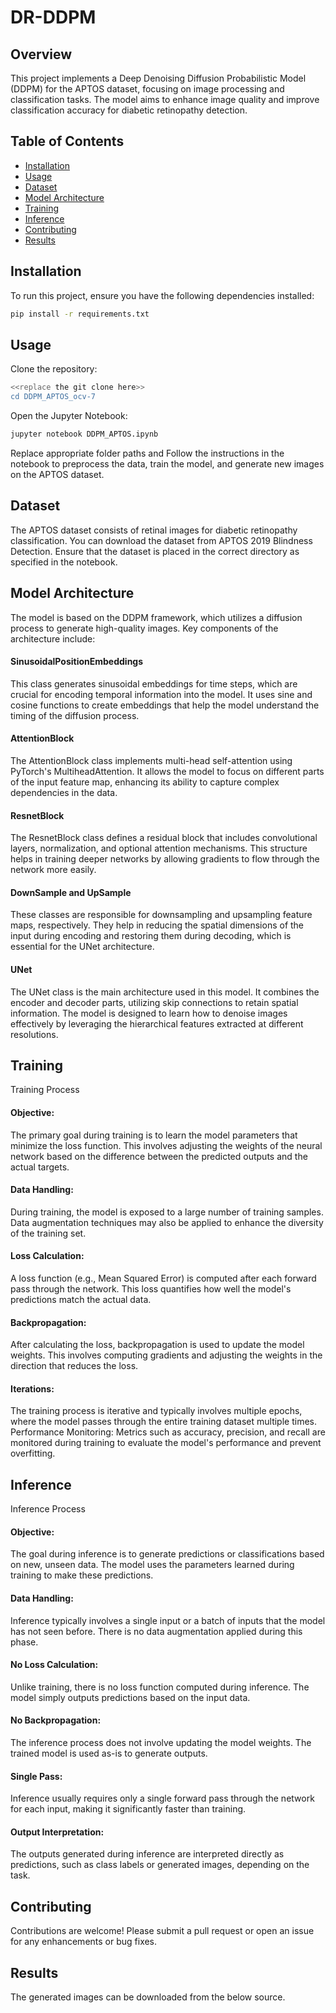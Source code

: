 # DR-DDPM

## Overview

This project implements a Deep Denoising Diffusion Probabilistic Model (DDPM) for the APTOS dataset, focusing on image processing and classification tasks. The model aims to enhance image quality and improve classification accuracy for diabetic retinopathy detection.

## Table of Contents

- [Installation](#installation)
- [Usage](#usage)
- [Dataset](#dataset)
- [Model Architecture](#model-architecture)
- [Training](#training)
- [Inference](#inference)
- [Contributing](#contributing)
- [Results](#results)

## Installation

To run this project, ensure you have the following dependencies installed:

```bash
pip install -r requirements.txt
```

## Usage

Clone the repository:
```bash
<<replace the git clone here>>
cd DDPM_APTOS_ocv-7
```

Open the Jupyter Notebook:
```bash
jupyter notebook DDPM_APTOS.ipynb
```

Replace appropriate folder paths
and
Follow the instructions in the notebook to preprocess the data, train the model, and generate new images on the APTOS dataset.

## Dataset
The APTOS dataset consists of retinal images for diabetic retinopathy classification. You can download the dataset from APTOS 2019 Blindness Detection.
Ensure that the dataset is placed in the correct directory as specified in the notebook.

## Model Architecture
The model is based on the DDPM framework, which utilizes a diffusion process to generate high-quality images. Key components of the architecture include:
#### SinusoidalPositionEmbeddings
This class generates sinusoidal embeddings for time steps, which are crucial for encoding temporal information into the model. It uses sine and cosine functions to create embeddings that help the model understand the timing of the diffusion process.
#### AttentionBlock
The AttentionBlock class implements multi-head self-attention using PyTorch's MultiheadAttention. It allows the model to focus on different parts of the input feature map, enhancing its ability to capture complex dependencies in the data.
#### ResnetBlock
The ResnetBlock class defines a residual block that includes convolutional layers, normalization, and optional attention mechanisms. This structure helps in training deeper networks by allowing gradients to flow through the network more easily.
#### DownSample and UpSample
These classes are responsible for downsampling and upsampling feature maps, respectively. They help in reducing the spatial dimensions of the input during encoding and restoring them during decoding, which is essential for the UNet architecture.
#### UNet
The UNet class is the main architecture used in this model. It combines the encoder and decoder parts, utilizing skip connections to retain spatial information. The model is designed to learn how to denoise images effectively by leveraging the hierarchical features extracted at different resolutions.

## Training
Training Process
#### Objective: 
The primary goal during training is to learn the model parameters that minimize the loss function. This involves adjusting the weights of the neural network based on the difference between the predicted outputs and the actual targets.
#### Data Handling: 
During training, the model is exposed to a large number of training samples. Data augmentation techniques may also be applied to enhance the diversity of the training set.
#### Loss Calculation: 
A loss function (e.g., Mean Squared Error) is computed after each forward pass through the network. This loss quantifies how well the model's predictions match the actual data.
#### Backpropagation: 
After calculating the loss, backpropagation is used to update the model weights. This involves computing gradients and adjusting the weights in the direction that reduces the loss.
#### Iterations: 
The training process is iterative and typically involves multiple epochs, where the model passes through the entire training dataset multiple times.
Performance Monitoring: Metrics such as accuracy, precision, and recall are monitored during training to evaluate the model's performance and prevent overfitting.

## Inference
Inference Process
#### Objective: 
The goal during inference is to generate predictions or classifications based on new, unseen data. The model uses the parameters learned during training to make these predictions.
#### Data Handling: 
Inference typically involves a single input or a batch of inputs that the model has not seen before. There is no data augmentation applied during this phase.
#### No Loss Calculation: 
Unlike training, there is no loss function computed during inference. The model simply outputs predictions based on the input data.
#### No Backpropagation: 
The inference process does not involve updating the model weights. The trained model is used as-is to generate outputs.
#### Single Pass: 
Inference usually requires only a single forward pass through the network for each input, making it significantly faster than training.
#### Output Interpretation: 
The outputs generated during inference are interpreted directly as predictions, such as class labels or generated images, depending on the task.

## Contributing
Contributions are welcome! Please submit a pull request or open an issue for any enhancements or bug fixes.

## Results
The generated images can be downloaded from the below source.
